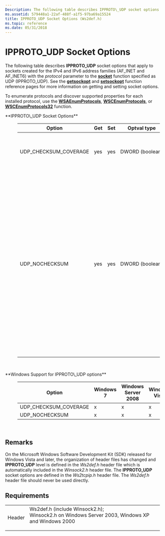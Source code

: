 ```yaml
---
Description: The following table describes IPPROTO\_UDP socket options that apply to sockets created for the IPv4 and IPv6 address families (AF\_INET and AF\_INET6) with the protocol parameter to the socket function specified as UDP (IPPROTO\_UDP).
ms.assetid: 579448a1-22af-488f-a1f5-97ba69a15524
title: IPPROTO_UDP Socket Options (Ws2def.h)
ms.topic: reference
ms.date: 05/31/2018
---
```


# IPPROTO\_UDP Socket Options

The following table describes **IPPROTO\_UDP** socket options that apply to sockets created for the IPv4 and IPv6 address families (AF\_INET and AF\_INET6) with the *protocol* parameter to the [**socket**](/windows/desktop/api/Winsock2/nf-winsock2-socket) function specified as UDP (IPPROTO\_UDP). See the [**getsockopt**](/windows/desktop/api/winsock/nf-winsock-getsockopt) and [**setsockopt**](/windows/desktop/api/winsock/nf-winsock-setsockopt) function reference pages for more information on getting and setting socket options.

To enumerate protocols and discover supported properties for each installed protocol, use the [**WSAEnumProtocols**](/windows/desktop/api/Winsock2/nf-winsock2-wsaenumprotocolsa), [**WSCEnumProtocols**](/windows/desktop/api/Ws2spi/nf-ws2spi-wscenumprotocols), or [**WSCEnumProtocols32**](/windows/desktop/api/Ws2spi/nf-ws2spi-wscenumprotocols32) function.

<dl> <dt><span id="IPPROTO_UDP_Socket_Options"></span><span id="ipproto_udp_socket_options"></span><span id="IPPROTO_UDP_SOCKET_OPTIONS"></span>**IPPROTO\_UDP Socket Options**</dt> <dd> <dl> <dt> 

| Option                  | Get | Set | Optval type     | Description                                                                                                                                                                                                                                                                             |
|-------------------------|-----|-----|-----------------|-----------------------------------------------------------------------------------------------------------------------------------------------------------------------------------------------------------------------------------------------------------------------------------------|
| UDP\_CHECKSUM\_COVERAGE | yes | yes | DWORD (boolean) | When **TRUE**, UDP datagrams are sent with a checksum.                                                                                                                                                                                                                                  |
| UDP\_NOCHECKSUM         | yes | yes | DWORD (boolean) | When **TRUE**, UDP datagrams are sent with the checksum of zero. Required for service providers. If a service provider does not have a mechanism to disable UDP checksum calculation, it may simply store this option without taking any action. This option is not supported for IPv6. |



 

</dt> </dl> </dd> <dt><span id="Windows_Support_for_IPPROTO_UDP_options"></span><span id="windows_support_for_ipproto_udp_options"></span><span id="WINDOWS_SUPPORT_FOR_IPPROTO_UDP_OPTIONS"></span>**Windows Support for IPPROTO\_UDP options**</dt> <dd> <dl> <dt> 

| Option                  | Windows 7 | Windows Server 2008 | Windows Vista | Windows Server 2003 | Windows XP | Windows 2000 | Windows NT4 | Windows 9x/Me |
|-------------------------|-----------|---------------------|---------------|---------------------|------------|--------------|-------------|---------------|
| UDP\_CHECKSUM\_COVERAGE | x         | x                   | x             | x                   | x          |              |             |               |
| UDP\_NOCHECKSUM         | x         | x                   | x             | x                   | x          | x            | x           |               |



 


</dt> </dl> </dd> </dl>

## Remarks

On the Microsoft Windows Software Development Kit (SDK) released for Windows Vista and later, the organization of header files has changed and **IPPROTO\_UDP** level is defined in the *Ws2def.h* header file which is automatically included in the *Winsock2.h* header file. The **IPPROTO\_UDP** socket options are defined in the *Ws2tcpip.h* header file. The *Ws2def.h* header file should never be used directly.

## Requirements



|                   |                                                                                                                                                                                                                                |
|-------------------|--------------------------------------------------------------------------------------------------------------------------------------------------------------------------------------------------------------------------------|
| Header<br/> | <dl> <dt>Ws2def.h (include Winsock2.h); </dt> <dt>Winsock2.h on Windows Server 2003, Windows XP and Windows 2000</dt> </dl> |



 

 




